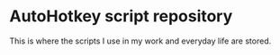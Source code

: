 # AutoHotkey script repository
This is where the scripts I use in my work and everyday life are stored.
